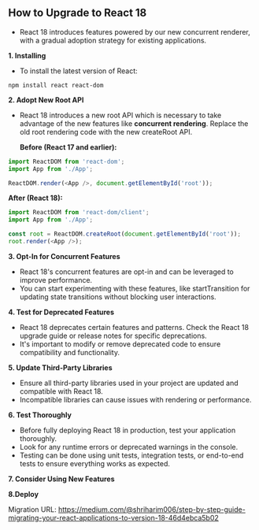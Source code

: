## How to Upgrade to React 18

-  React 18 introduces features powered by our new concurrent renderer, with a gradual adoption strategy for existing applications.


**1. Installing** 

- To install the latest version of React:

`npm install react react-dom`



**2. Adopt New Root API**

- React 18 introduces a new root API which is necessary to take advantage of the new features like **concurrent rendering**. Replace the old root rendering code with the new createRoot API.

  **Before (React 17 and earlier):**

```js
import ReactDOM from 'react-dom';
import App from './App';

ReactDOM.render(<App />, document.getElementById('root'));
```

**After (React 18):**

```js
import ReactDOM from 'react-dom/client';
import App from './App';

const root = ReactDOM.createRoot(document.getElementById('root'));
root.render(<App />);

```


**3. Opt-In for Concurrent Features**

- React 18's concurrent features are opt-in and can be leveraged to improve performance.
- You can start experimenting with these features, like startTransition for updating state transitions without blocking user interactions.




**4. Test for Deprecated Features**
- React 18 deprecates certain features and patterns. Check the React 18 upgrade guide or release notes for specific deprecations.
- It's important to modify or remove deprecated code to ensure compatibility and functionality.


**5. Update Third-Party Libraries**
- Ensure all third-party libraries used in your project are updated and compatible with React 18.
- Incompatible libraries can cause issues with rendering or performance.

**6. Test Thoroughly**
- Before fully deploying React 18 in production, test your application thoroughly.
- Look for any runtime errors or deprecated warnings in the console.
- Testing can be done using unit tests, integration tests, or end-to-end tests to ensure everything works as expected.

**7. Consider Using New Features**

**8.Deploy**





Migration URL: https://medium.com/@shriharim006/step-by-step-guide-migrating-your-react-applications-to-version-18-46d4ebca5b02
